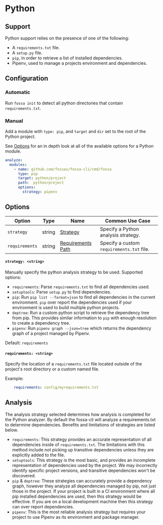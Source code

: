 # Python

## Support

Python support relies on the presence of one of the following:

- A `requirements.txt` file.
- A `setup.py` file.
- `pip`, in order to retrieve a list of installed dependencies.
- Pipenv, used to manage a projects environment and dependencies.

## Configuration

### Automatic

Run `fossa init` to detect all python directories that contain `requirements.txt`.

### Manual

Add a module with `type: pip`, and `target` and `dir` set to the root of the Python project.

See [Options](#Options) for an in depth look at all of the available options for a Python module.

```yaml
analyze:
  modules:
    - name: github.com/fossas/fossa-cli/cmd/fossa
      type: pip
      target: python/project
      path:  python/project
      options:
        strategy: pipenv
```

## Options

| Option         |  Type  | Name                                      | Common Use Case                           |
| -------------- | :----: | ----------------------------------------- | ----------------------------------------- |
| `strategy`     | string | [Strategy](#strategy-string)              | Specify a Python analysis strategy.       |
| `requirements` | string | [Requirements Path](#requirements-string) | Specify a custom `requirements.txt` file. |
<!--- In code but currently unused
| `venv`         | string | [Virtual Env](#All-Tags:-<bool>)                  | Make sure all OS and Arch tags are caught. |
--->

#### `strategy: <string>`

Manually specify the python analysis strategy to be used. Supported options:
- `requirements`: Parse `requirements.txt` to find all dependencies used.
- `setuptools`: Parse `setup.py` to find dependencies.
- `pip`: Run `pip list --format=json` to find all dependencies in the current environment. `pip` over report the dependencies used if your environment is used to build multiple python projects.
- `deptree`: Run a custom python script to retrieve the dependency tree from pip. This provides similar information to `pip` with enough resolution to create a dependency tree.
- `pipenv`: Run `pipenv graph --json=tree` which returns the dependency graph of a project managed by Pipenv.

Default: `requirements`

#### `requirements: <string>`

Specify the location of a `requirements.txt` file located outside of the project's root directory or a custom named file.

Example:
```yaml
    requirements: config/myrequirements.txt
```

## Analysis

The analysis strategy selected determines how analysis is completed for the Python analyzer. By default the fossa-cli will analyze a requirements.txt to determine dependencies. Benefits and limitations of strategies are listed below.

- `requirements`: This strategy provides an accurate representation of all dependencies inside of `requirements.txt`. The limitations with this method include not picking up transitive dependencies unless they are explicitly added to the file.
- `setuptools`: This strategy is the most basic, and provides an incomplete representation of dependencies used by the project. We may incorrectly identify specific project versions, and transitive dependencies won't be discovered.
- `pip` & `deptree`: These strategies can accurately provide a dependency graph, however they analyze all dependencies managed by pip, not just those in the project. If your project is built in a CI environment where all pip installed dependencies are used, then this strategy would be effective. If you are on a local development machine then this strategy can over report dependencies.
- `pipenv`: This is the most reliable analysis strategy but requires your project to use Pipenv as its environment and package manager.
